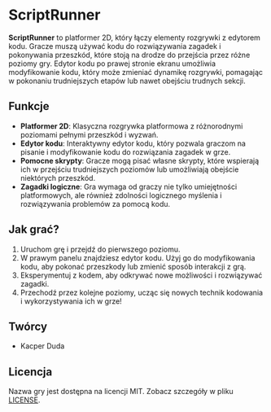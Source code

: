 
# ScriptRunner

**ScriptRunner** to platformer 2D, który łączy elementy rozgrywki z edytorem kodu. Gracze muszą używać kodu do rozwiązywania zagadek i pokonywania przeszkód, które stoją na drodze do przejścia przez różne poziomy gry. Edytor kodu po prawej stronie ekranu umożliwia modyfikowanie kodu, który może zmieniać dynamikę rozgrywki, pomagając w pokonaniu trudniejszych etapów lub nawet obejściu trudnych sekcji.

## Funkcje

- **Platformer 2D**: Klasyczna rozgrywka platformowa z różnorodnymi poziomami pełnymi przeszkód i wyzwań.
- **Edytor kodu**: Interaktywny edytor kodu, który pozwala graczom na pisanie i modyfikowanie kodu do rozwiązania zagadek w grze.
- **Pomocne skrypty**: Gracze mogą pisać własne skrypty, które wspierają ich w przejściu trudniejszych poziomów lub umożliwiają obejście niektórych przeszkód.
- **Zagadki logiczne**: Gra wymaga od graczy nie tylko umiejętności platformowych, ale również zdolności logicznego myślenia i rozwiązywania problemów za pomocą kodu.

## Jak grać?

1. Uruchom grę i przejdź do pierwszego poziomu.
2. W prawym panelu znajdziesz edytor kodu. Użyj go do modyfikowania kodu, aby pokonać przeszkody lub zmienić sposób interakcji z grą.
3. Eksperymentuj z kodem, aby odkrywać nowe możliwości i rozwiązywać zagadki.
4. Przechodź przez kolejne poziomy, ucząc się nowych technik kodowania i wykorzystywania ich w grze!

## Twórcy
- Kacper Duda

## Licencja

Nazwa gry jest dostępna na licencji MIT. Zobacz szczegóły w pliku [LICENSE](LICENSE).
